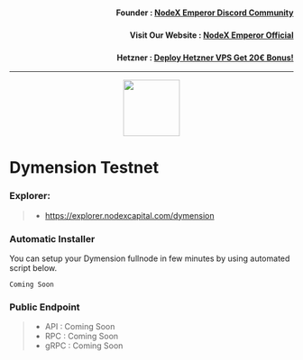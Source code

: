 <h3><p style="font-size:14px" align="right">Founder :
<a href="https://discord.gg/bDUAwZhqBb" target="_blank">NodeX Emperor Discord Community</a></p></h3>
<h3><p style="font-size:14px" align="right">Visit Our Website :
<a href="https://nodex.one" target="_blank">NodeX Emperor Official</a></p></h3>
<h3><p style="font-size:14px" align="right">Hetzner :
<a href="https://hetzner.cloud/?ref=bMTVi7dcwSgA" target="_blank">Deploy Hetzner VPS Get 20€ Bonus!</a></h3>
<hr>

<p align="center">
  <img height="100" height="auto" src="https://nodestake.top/gallery_gen/93a720061977162ac77cc1140717acb0_336x336_fit.jpg">
</p>

# Dymension Testnet

### Explorer:
>-  https://explorer.nodexcapital.com/dymension

### Automatic Installer
You can setup your Dymension fullnode in few minutes by using automated script below.
```
Coming Soon
```
### Public Endpoint

>- API : Coming Soon
>- RPC : Coming Soon
>- gRPC : Coming Soon